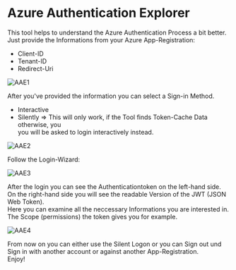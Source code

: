 # Azure Authentication Explorer
This tool helps to understand the Azure Authentication Process a bit better.  
Just provide the Informations from your Azure App-Registration: 

* Client-ID  
* Tenant-ID  
* Redirect-Uri

![AAE1](/AzureAuthenticationExplorer/AzureAuthenticationExplorerUI/AzureAuthenticationExplorerUI/Assets/AAE_1.png)


After you've provided the information you can select a Sign-in Method.  
* Interactive  
* Silently => This will only work, if the Tool finds Token-Cache Data otherwise, you   
you will be asked to login interactively instead.   

![AAE2](/AzureAuthenticationExplorer/AzureAuthenticationExplorerUI/AzureAuthenticationExplorerUI/Assets/AAE_2.png)    

Follow the Login-Wizard:    

![AAE3](/AzureAuthenticationExplorer/AzureAuthenticationExplorerUI/AzureAuthenticationExplorerUI/Assets/AAE_3.png)    

After the login you can see the Authenticationtoken on the left-hand side.  
On the right-hand side you will see the readable Version of the JWT (JSON Web Token).  
Here you can examine all the neccessary Informations you are interested in.  
The Scope (permissions) the token gives you for example.     

![AAE4](/AzureAuthenticationExplorer/AzureAuthenticationExplorerUI/AzureAuthenticationExplorerUI/Assets/AAE_4.png)    

From now on you can either use the Silent Logon or you can Sign out und Sign in with another account or against another App-Registration.   
Enjoy!

